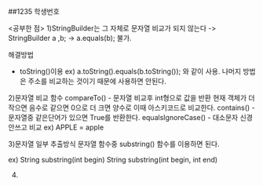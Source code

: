##1235 학생번호

<공부한 점>
1)StringBuilder는 그 자체로 문자열 비교가 되지 않는다
-> StringBuilder a ,b;
-> a.equals(b); 
불가.

해결방법
- toString()이용
ex) a.toString().equals(b.toString()); 와 같이 사용.
나머지  방법은 주소를 비교하는 것이기 때문에 사용하면 안된다.

2)문자열 비교 함수
compareTo() - 문자열 비교후 int형으로 값을 반환
              현재 객체가 더 작으면 음수로 같으면 0으로 더 크면 양수로
              이때 아스키코드로 비교한다.
contains() - 문자열중 같은단어가 있으면 True를 반환한다.
equalsIgnoreCase() - 대소문자 신경안쓰고 비교 ex) APPLE = apple

3)문자열 일부 추출방식
문자열 함수중 substring() 함수를 이용하면 된다.

ex) String substring(int begin)
    String substring(int begin, int end)

4)
